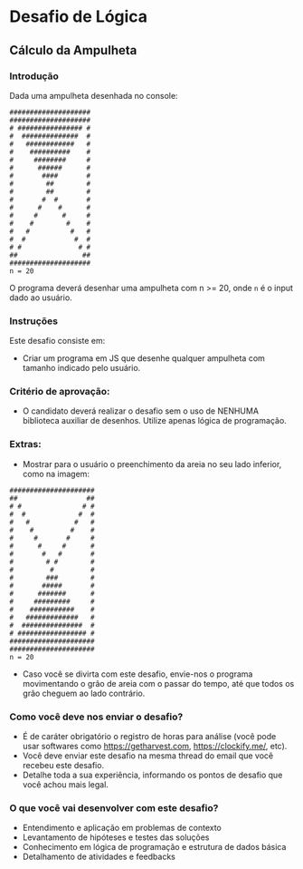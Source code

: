 # Desafio de Lógica

## Cálculo da Ampulheta

### Introdução 

Dada uma ampulheta desenhada no console:

```
####################
####################
# ################ #
#  ##############  #
#   ############   #
#    ##########    #
#     ########     #
#      ######      #
#       ####       #
#        ##        #
#        ##        #
#       #  #       #
#      #    #      #
#     #      #     #
#    #        #    #
#   #          #   #
#  #            #  #
# #              # #
##                ##
####################
n = 20
```
O programa deverá desenhar uma ampulheta com n >= 20, onde `n` é o input dado ao usuário.

### Instruções 

Este desafio consiste em:

- Criar um programa em JS que desenhe qualquer ampulheta com tamanho indicado pelo usuário.


### Critério de aprovação:
- O candidato deverá realizar o desafio sem o uso de NENHUMA biblioteca auxiliar de desenhos. Utilize apenas lógica de programação.

### Extras:
- Mostrar para o usuário o preenchimento da areia no seu lado inferior, como na imagem: 

```
#####################
##                 ##
# #               # #
#  #             #  #
#   #           #   #
#    #         #    #
#     #       #     #
#      #     #      #
#       #   #       #
#        # #        #
#         #         #
#        ###        #
#       #####       #
#      #######      #
#     #########     #
#    ###########    #
#   #############   #
#  ###############  #
# ################# #
#####################
#####################
n = 20
```

- Caso você se divirta com este desafio, envie-nos o programa movimentando o grão de areia com o passar do tempo, até que todos os grão cheguem ao lado contrário.

### Como você deve nos enviar o desafio?
- É de caráter obrigatório o registro de horas para análise (você pode usar softwares como https://getharvest.com, https://clockify.me/, etc).
- Você deve enviar este desafio na mesma thread do email que você recebeu este desafio.
- Detalhe toda a sua experiência, informando os pontos de desafio que você achou mais legal.

### O que você vai desenvolver com este desafio?
- Entendimento e aplicação em problemas de contexto
- Levantamento de hipóteses e testes das soluções
- Conhecimento em lógica de programação e estrutura de dados básica
- Detalhamento de atividades e feedbacks
